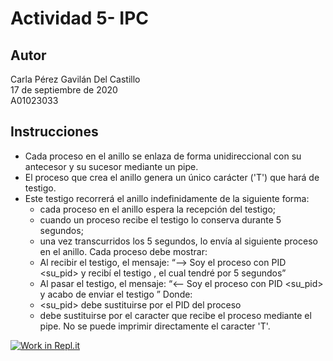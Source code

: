 # Actividad 5- IPC
## Autor
Carla Pérez Gavilán Del Castillo <br>
17 de septiembre de 2020 <br>
A01023033 <br>

## Instrucciones
- Cada proceso en el anillo se enlaza de forma unidireccional con su antecesor y su sucesor mediante un pipe. 
- El proceso que crea el anillo genera un único carácter ('T') que hará de testigo.
- Este testigo recorrerá el anillo indefinidamente de la siguiente forma:
    - cada proceso en el anillo espera la recepción del testigo;
    - cuando un proceso recibe el testigo lo conserva durante 5 segundos;
    - una vez transcurridos los 5 segundos, lo envía al siguiente proceso en el anillo.
Cada proceso debe mostrar:
    - Al recibir el testigo, el mensaje: “—-> Soy el proceso con PID <su_pid>  y recibí el testigo <testigo>, el cual tendré por 5 segundos”
    - Al pasar el testigo, el mensaje:  “<—- Soy el proceso con PID <su_pid>  y acabo de enviar el testigo <testigo>”
Donde:
    - <su_pid> debe sustituirse por el PID del proceso
    - <testigo> debe sustituirse por el caracter que recibe el proceso mediante el pipe. No se puede imprimir directamente el caracter 'T'. 

[![Work in Repl.it](https://classroom.github.com/assets/work-in-replit-14baed9a392b3a25080506f3b7b6d57f295ec2978f6f33ec97e36a161684cbe9.svg)](https://classroom.github.com/online_ide?assignment_repo_id=3161351&assignment_repo_type=AssignmentRepo)
